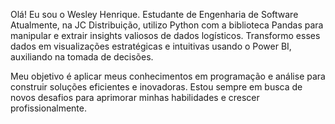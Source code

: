 Olá! Eu sou o Wesley Henrique.
Estudante de Engenharia de Software Atualmente, na JC Distribuição, utilizo Python com a biblioteca Pandas para manipular e extrair insights valiosos de dados logísticos. Transformo esses dados em visualizações estratégicas e intuitivas usando o Power BI, auxiliando na tomada de decisões.

Meu objetivo é aplicar meus conhecimentos em programação e análise para construir soluções eficientes e inovadoras. Estou sempre em busca de novos desafios para aprimorar minhas habilidades e crescer profissionalmente.
